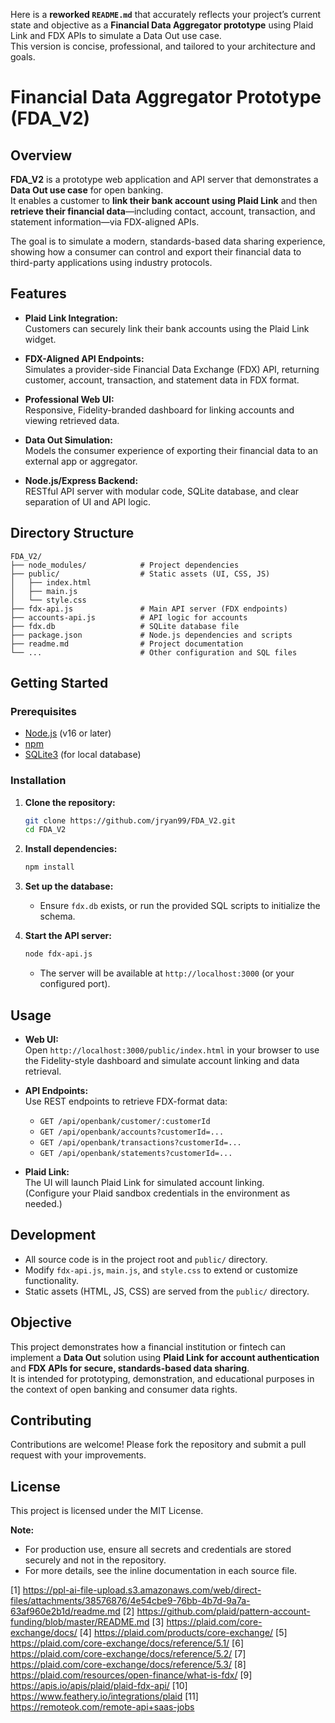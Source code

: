 Here is a **reworked `README.md`** that accurately reflects your project’s current state and objective as a **Financial Data Aggregator prototype** using Plaid Link and FDX APIs to simulate a Data Out use case.  
This version is concise, professional, and tailored to your architecture and goals.

# Financial Data Aggregator Prototype (FDA_V2)

## Overview

**FDA_V2** is a prototype web application and API server that demonstrates a **Data Out use case** for open banking.  
It enables a customer to **link their bank account using Plaid Link** and then **retrieve their financial data**—including contact, account, transaction, and statement information—via FDX-aligned APIs.

The goal is to simulate a modern, standards-based data sharing experience, showing how a consumer can control and export their financial data to third-party applications using industry protocols.

## Features

- **Plaid Link Integration:**  
  Customers can securely link their bank accounts using the Plaid Link widget.

- **FDX-Aligned API Endpoints:**  
  Simulates a provider-side Financial Data Exchange (FDX) API, returning customer, account, transaction, and statement data in FDX format.

- **Professional Web UI:**  
  Responsive, Fidelity-branded dashboard for linking accounts and viewing retrieved data.

- **Data Out Simulation:**  
  Models the consumer experience of exporting their financial data to an external app or aggregator.

- **Node.js/Express Backend:**  
  RESTful API server with modular code, SQLite database, and clear separation of UI and API logic.

## Directory Structure

```
FDA_V2/
├── node_modules/            # Project dependencies
├── public/                  # Static assets (UI, CSS, JS)
│   ├── index.html
│   ├── main.js
│   └── style.css
├── fdx-api.js               # Main API server (FDX endpoints)
├── accounts-api.js          # API logic for accounts
├── fdx.db                   # SQLite database file
├── package.json             # Node.js dependencies and scripts
├── readme.md                # Project documentation
└── ...                      # Other configuration and SQL files
```

## Getting Started

### Prerequisites

- [Node.js](https://nodejs.org/) (v16 or later)
- [npm](https://www.npmjs.com/)
- [SQLite3](https://www.sqlite.org/) (for local database)

### Installation

1. **Clone the repository:**
   ```sh
   git clone https://github.com/jryan99/FDA_V2.git
   cd FDA_V2
   ```

2. **Install dependencies:**
   ```sh
   npm install
   ```

3. **Set up the database:**
   - Ensure `fdx.db` exists, or run the provided SQL scripts to initialize the schema.

4. **Start the API server:**
   ```sh
   node fdx-api.js
   ```
   - The server will be available at `http://localhost:3000` (or your configured port).

## Usage

- **Web UI:**  
  Open `http://localhost:3000/public/index.html` in your browser to use the Fidelity-style dashboard and simulate account linking and data retrieval.

- **API Endpoints:**  
  Use REST endpoints to retrieve FDX-format data:
    - `GET /api/openbank/customer/:customerId`
    - `GET /api/openbank/accounts?customerId=...`
    - `GET /api/openbank/transactions?customerId=...`
    - `GET /api/openbank/statements?customerId=...`

- **Plaid Link:**  
  The UI will launch Plaid Link for simulated account linking.  
  (Configure your Plaid sandbox credentials in the environment as needed.)

## Development

- All source code is in the project root and `public/` directory.
- Modify `fdx-api.js`, `main.js`, and `style.css` to extend or customize functionality.
- Static assets (HTML, JS, CSS) are served from the `public/` directory.

## Objective

This project demonstrates how a financial institution or fintech can implement a **Data Out** solution using **Plaid Link for account authentication** and **FDX APIs for secure, standards-based data sharing**.  
It is intended for prototyping, demonstration, and educational purposes in the context of open banking and consumer data rights.

## Contributing

Contributions are welcome! Please fork the repository and submit a pull request with your improvements.

## License

This project is licensed under the MIT License.

**Note:**  
- For production use, ensure all secrets and credentials are stored securely and not in the repository.
- For more details, see the inline documentation in each source file.

[1] https://ppl-ai-file-upload.s3.amazonaws.com/web/direct-files/attachments/38576876/4e54cbe9-76bb-4b7d-9a7a-63af960e2b1d/readme.md
[2] https://github.com/plaid/pattern-account-funding/blob/master/README.md
[3] https://plaid.com/core-exchange/docs/
[4] https://plaid.com/products/core-exchange/
[5] https://plaid.com/core-exchange/docs/reference/5.1/
[6] https://plaid.com/core-exchange/docs/reference/5.2/
[7] https://plaid.com/core-exchange/docs/reference/5.3/
[8] https://plaid.com/resources/open-finance/what-is-fdx/
[9] https://apis.io/apis/plaid/plaid-fdx-api/
[10] https://www.feathery.io/integrations/plaid
[11] https://remoteok.com/remote-api+saas-jobs
